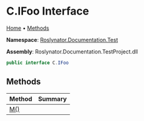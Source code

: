 <a name="_top"></a>

# C\.IFoo Interface

[Home](../../../../../README.md#_top) &#x2022; [Methods](#methods)

**Namespace**: [Roslynator.Documentation.Test](../../README.md#_top)

**Assembly**: Roslynator\.Documentation\.TestProject\.dll

```csharp
public interface C.IFoo
```

## Methods

| Method | Summary |
| ------ | ------- |
| [M()](M/README.md#_top) | |

